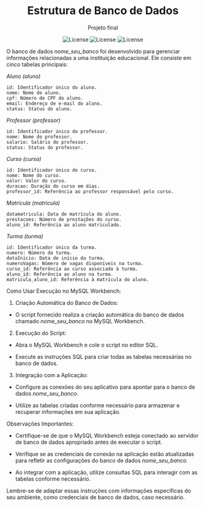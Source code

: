 <h1 align="center"> Estrutura de Banco de Dados </h1>

<p align="center">
  Projeto final
</p>

<p align="center">
  <img alt="License" src="https://img.shields.io/badge/License-MIT-green.svg"> <img alt="License" src="https://img.shields.io/badge/java_8-✓-blue.svg"> <img alt="License" src="https://img.shields.io/badge/mysql-✓-blue.svg"
</p>


O banco de dados *nome_seu_banco* foi desenvolvido para gerenciar informações relacionadas a uma instituição educacional. Ele consiste em cinco tabelas principais:

*Aluno (aluno)*
```
id: Identificador único do aluno.
nome: Nome do aluno.
cpf: Número de CPF do aluno.
email: Endereço de e-mail do aluno.
status: Status do aluno.

```

*Professor (professor)*
```
id: Identificador único do professor.
nome: Nome do professor.
salario: Salário do professor.
status: Status do professor.
```

*Curso (curso)*
```
id: Identificador único do curso.
nome: Nome do curso.
valor: Valor do curso.
duracao: Duração do curso em dias.
professor_id: Referência ao professor responsável pelo curso.
```
*Matrícula (matricula)*
```
datamatricula: Data de matrícula do aluno.
prestacoes: Número de prestações do curso.
aluno_id: Referência ao aluno matriculado.
```
*Turma (turma)*
```
id: Identificador único da turma.
numero: Número da turma.
dataInicio: Data de início da turma.
numeroVagas: Número de vagas disponíveis na turma.
curso_id: Referência ao curso associado à turma.
aluno_id: Referência ao aluno na turma.
matricula_aluno_id: Referência à matrícula do aluno.
```` 
Como Usar
Execução no MySQL Workbench:

1. Criação Automática do Banco de Dados:

- O script fornecido realiza a criação automática do banco de dados chamado *nome_seu_banco* no MySQL Workbench.

2. Execução do Script:

- Abra o MySQL Workbench e cole o script no editor SQL.
  
- Execute as instruções SQL para criar todas as tabelas necessárias no banco de dados.
  
3. Integração com a Aplicação:

- Configure as conexões do seu aplicativo para apontar para o banco de dados *nome_seu_banco*.
  
- Utilize as tabelas criadas conforme necessário para armazenar e recuperar informações em sua aplicação.

Observações Importantes:

- Certifique-se de que o MySQL Workbench esteja conectado ao servidor de banco de dados apropriado antes de executar o script.
  
- Verifique se as credenciais de conexão na aplicação estão atualizadas para refletir as configurações do banco de dados *nome_seu_banco*.
  
- Ao integrar com a aplicação, utilize consultas SQL para interagir com as tabelas conforme necessário.

Lembre-se de adaptar essas instruções com informações específicas do seu ambiente, como credenciais de banco de dados, caso necessário.







